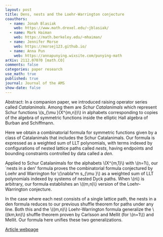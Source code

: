 ```yaml
---
layout: post
title: Dens, nests and the Loehr-Warrington conjecture
coauthors: 
  - name: Jonah Blasiak
    web: https://www.math.drexel.edu/~jblasiak/
  - name: Mark Haiman
    web: https://math.berkeley.edu/~mhaiman/
  - name: Jennifer Morse
    web: https://morsej123.github.io/
  - name: Anna Pun
    web: https://annapunying.wixsite.com/punying-math
arXiv: 2112.07070 [math.CO]
comments: false
categories: paper research
use_math: true
published: true
journal: Journal of the AMS
show-date: false
---
```

Abstract: In a companion paper, we introduced raising operator series called
*Catalanimals*.  Among them are *Schur Catalanimals* which
represent Schur functions \\(s_{\mu }(X^{m,n})\\) in alphabets
corresponding to copies of the algebra of symmetric functions inside
the elliptic Hall algebra of Burban and Schiffmann.

Here we obtain a combinatorial formula for symmetric functions given
by a class of Catalanimals that includes the Schur Catalanimals.  Our
formula is expressed as a weighted sum of LLT polynomials, with terms
indexed by configurations of nested lattice paths called *nests*,
having endpoints and bounding constraints controlled by data called a
*den*.

Applied to Schur Catalanimals for the alphabets \\(X^{m,1}\\) with \\(n=1\\),
our `nests in a den' formula proves the combinatorial formula
conjectured by Loehr and Warrington for \\(\nabla^m s_{\mu }\\) as a
weighted sum of LLT polynomials indexed by systems of nested Dyck
paths.  When \\(n\\) is arbitrary, our formula establishes an \\((m,n)\\)
version of the Loehr-Warrington conjecture.

In the case where each nest consists of a single lattice path, the
nests in a den formula reduces to our previous shuffle theorem for
paths under any line.  Both this and the \\((m,n)\\) Loehr-Warrington
formula generalize the \\((km,kn)\\) shuffle theorem proven by Carlsson
and Mellit (for \\(n=1\\)) and Mellit.  Our formula here unifies these two
generalizations.

[Article webpage](https://doi.org/10.1090/jams/1057)